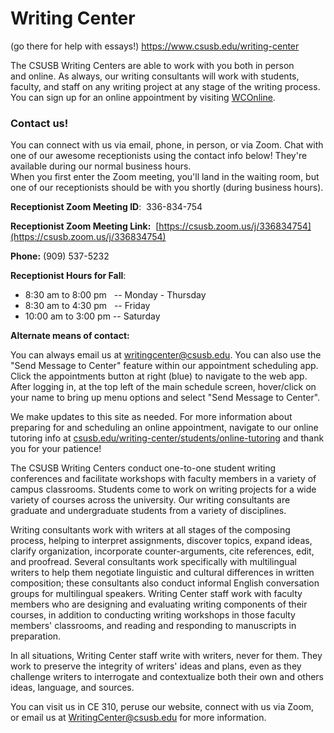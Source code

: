 

# Writing Center
(go there for help with essays!)
https://www.csusb.edu/writing-center

The CSUSB Writing Centers are able to work with you both in person and online. As always, our writing consultants will work with students, faculty, and staff on any writing project at any stage of the writing process. You can sign up for an online appointment by visiting [WCOnline](https://csusb.mywconline.com/).

### Contact us!

You can connect with us via email, phone, in person, or via Zoom. Chat with one of our awesome receptionists using the contact info below! They're available during our normal business hours.  
When you first enter the Zoom meeting, you'll land in the waiting room, but one of our receptionists should be with you shortly (during business hours).

**Receptionist Zoom Meeting ID**:  336-834-754

**Receptionist Zoom Meeting Link:**  [https://csusb.zoom.us/j/336834754](https://csusb.zoom.us/j/336834754)

**Phone:** (909) 537-5232

**Receptionist Hours for Fall**: 

-   8:30 am to 8:00 pm   -- Monday - Thursday
-   8:30 am to 4:30 pm   -- Friday
-   10:00 am to 3:00 pm -- Saturday

**Alternate means of contact:**

You can always email us at writingcenter@csusb.edu. You can also use the "Send Message to Center" feature within our appointment scheduling app. Click the appointments button at right (blue) to navigate to the web app. After logging in, at the top left of the main schedule screen, hover/click on your name to bring up menu options and select "Send Message to Center".

We make updates to this site as needed. For more information about preparing for and scheduling an online appointment, navigate to our online tutoring info at [csusb.edu/writing-center/students/online-tutoring](https://www.csusb.edu/writing-center/students/online-tutoring) and thank you for your patience!

The CSUSB Writing Centers conduct one-to-one student writing conferences and facilitate workshops with faculty members in a variety of campus classrooms. Students come to work on writing projects for a wide variety of courses across the university. Our writing consultants are graduate and undergraduate students from a variety of disciplines.

Writing consultants work with writers at all stages of the composing process, helping to interpret assignments, discover topics, expand ideas, clarify organization, incorporate counter-arguments, cite references, edit, and proofread. Several consultants work specifically with multilingual writers to help them negotiate linguistic and cultural differences in written composition; these consultants also conduct informal English conversation groups for multilingual speakers. Writing Center staff work with faculty members who are designing and evaluating writing components of their courses, in addition to conducting writing workshops in those faculty members' classrooms, and reading and responding to manuscripts in preparation.

In all situations, Writing Center staff write with writers, never for them. They work to preserve the integrity of writers' ideas and plans, even as they challenge writers to interrogate and contextualize both their own and others ideas, language, and sources.

You can visit us in CE 310, peruse our website, connect with us via Zoom, or email us at [WritingCenter@csusb.edu](mailto:WritingCenter@csusb.edu) for more information.